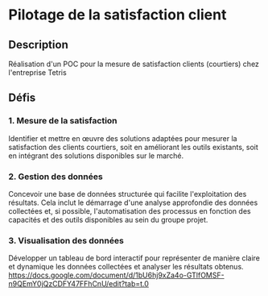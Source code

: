 # Pilotage de la satisfaction client

## Description
Réalisation d'un POC pour la mesure de satisfaction clients (courtiers) chez l'entreprise Tetris

## Défis

### 1. Mesure de la satisfaction
Identifier et mettre en œuvre des solutions adaptées pour mesurer la satisfaction des clients courtiers, soit en améliorant les outils existants, soit en intégrant des solutions disponibles sur le marché.

### 2. Gestion des données
Concevoir une base de données structurée qui facilite l'exploitation des résultats. Cela inclut le démarrage d'une analyse approfondie des données collectées et, si possible, l'automatisation des processus en fonction des capacités et des outils disponibles au sein du groupe projet.

### 3. Visualisation des données
Développer un tableau de bord interactif pour représenter de manière claire et dynamique les données collectées et analyser les résultats obtenus.
https://docs.google.com/document/d/1bU6hj9xZa4o-GTlfOMSF-n9QEmY0jQzCDFY47FFhCnU/edit?tab=t.0
